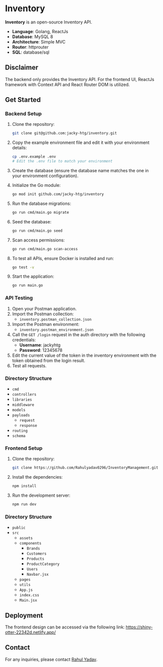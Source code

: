 # Inventory

**Inventory** is an open-source Inventory API.

- **Language**: Golang, ReactJs
- **Database**: MySQL 8
- **Architecture**: Simple MVC
- **Router**: httprouter
- **SQL**: database/sql

## Disclaimer

The backend only provides the Inventory API. For the frontend UI, ReactJs framework with Context API and React Router DOM is utilized.

## Get Started

### Backend Setup

1. Clone the repository:
    ```sh
    git clone git@github.com:jacky-htg/inventory.git
    ```

2. Copy the example environment file and edit it with your environment details:
    ```sh
    cp .env.example .env
    # Edit the .env file to match your environment
    ```

3. Create the database (ensure the database name matches the one in your environment configuration).

4. Initialize the Go module:
    ```sh
    go mod init github.com/jacky-htg/inventory
    ```

5. Run the database migrations:
    ```sh
    go run cmd/main.go migrate
    ```

6. Seed the database:
    ```sh
    go run cmd/main.go seed
    ```

7. Scan access permissions:
    ```sh
    go run cmd/main.go scan-access
    ```

8. To test all APIs, ensure Docker is installed and run:
    ```sh
    go test -v
    ```

9. Start the application:
    ```sh
    go run main.go
    ```

### API Testing

1. Open your Postman application.
2. Import the Postman collection:
    - `inventory.postman_collection.json`
3. Import the Postman environment:
    - `inventory.postman_environment.json`
4. Call the `GET /login` request in the auth directory with the following credentials:
    - **Username**: jackyhtg
    - **Password**: 12345678
5. Edit the current value of the token in the inventory environment with the token obtained from the login result.
6. Test all requests.

### Directory Structure

- `cmd`
- `controllers`
- `libraries`
- `middleware`
- `models`
- `payloads`
    - `request`
    - `response`
- `routing`
- `schema`

### Frontend Setup

1. Clone the repository:
    ```sh
    git clone https://github.com/Rahulyadav0296/InventoryManagement.git
    ```

2. Install the dependencies:
    ```sh
    npm install
    ```

3. Run the development server:
    ```sh
    npm run dev
    ```

### Directory Structure

- `public`
- `src`
    - `assets`
    - `components`
        - `Brands`
        - `Customers`
        - `Products`
        - `ProductCategory`
        - `Users`
        - `Navbar.jsx`
    - `pages`
    - `utils`
    - `App.js`
    - `index.css`
    - `Main.jsx`

## Deployment

The frontend design can be accessed via the following link:
https://shiny-otter-22342d.netlify.app/

## Contact

For any inquiries, please contact [Rahul Yadav](mailto:rahulyadav0296@example.com).
